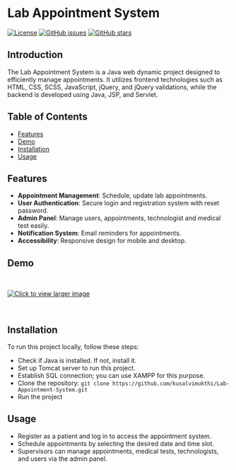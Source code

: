 # Lab Appointment System

[![License](https://img.shields.io/badge/license-MIT-blue.svg)](https://github.com/yourusername/Lab-Appointment-System/blob/main/LICENSE)
[![GitHub issues](https://img.shields.io/github/issues/yourusername/Lab-Appointment-System)](https://github.com/kusalvimukthi/Lab-Appointment-System/issues)
[![GitHub stars](https://img.shields.io/github/stars/yourusername/Lab-Appointment-System)](https://github.com/kusalvimukthi/Lab-Appointment-System/stargazers)

## Introduction
The Lab Appointment System is a Java web dynamic project designed to efficiently manage appointments. It utilizes frontend technologies such as HTML, CSS, SCSS, JavaScript, jQuery, and jQuery validations, while the backend is developed using Java, JSP, and Servlet.

## Table of Contents

- [Features](#features)
- [Demo](#demo)
- [Installation](#installation)
- [Usage](#usage)

## Features

- **Appointment Management**: Schedule, update lab appointments.
- **User Authentication**: Secure login and registration system with reset password.
- **Admin Panel**: Manage users, appointments, technologist and medical test easily.
- **Notification System**: Email reminders for  appointments.
- **Accessibility**: Responsive design for mobile and desktop.

## Demo
<p>&nbsp;</p>

[![Click to view larger image](https://i.ibb.co/jyvpVw8/home.jpg)](https://i.ibb.co/jyvpVw8/home.jpg)

<p>&nbsp;</p>

## Installation

To run this project locally, follow these steps:

-  Check if Java is installed. If not, install it.
-  Set up Tomcat server to run this project.
-  Establish SQL connection; you can use XAMPP for this purpose.
-  Clone the repository: `git clone https://github.com/kusalvimukthi/Lab-Appointment-System.git`
-  Run the project

## Usage

- Register as a patient and log in to access the appointment system.
- Schedule appointments by selecting the desired date and time slot.
- Supervisors can manage appointments, medical tests, technologists, and users via the admin panel.